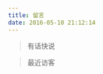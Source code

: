 ```yaml
---
title: 留言
date: 2016-05-10 21:12:14
---
```

<blockquote class="blockquote-center">有话快说</blockquote>

>最近访客

<div class="ds-recent-visitors" data-num-items="28" data-avatar-size="42" id="ds-recent-visitors"></div>
